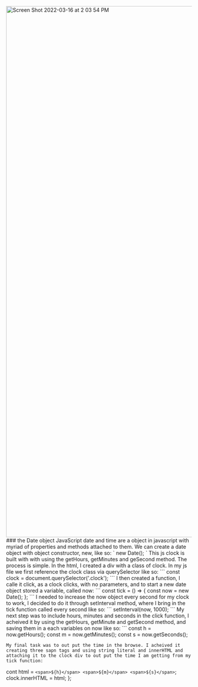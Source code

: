 
<img width="1440" alt="Screen Shot 2022-03-16 at 2 03 54 PM" src="https://user-images.githubusercontent.com/75461281/158668313-91b4e96d-ca8f-4786-90db-6369a6e84056.png">
### the Date object JavaScript
date and time are a object in javascript with myriad of properties and methods attached to them. We can create a date object with object constructor, new, like so:
`
new Date();
`
This js clock is built with with using the getHours, getMinutes and geSecond method. 
The process is simple. In the html, I created a div with a class of clock. In my js file we first reference the clock class via querySelector like so:
```
const clock = document.querySelector('.clock');
```
I then created a function, I calle it click, as a clock clicks, with no parameters, and to start a new date object stored a variable, called now:
```
const tick = () => {
  const now = new Date();
};
```
I needed to increase the now object every second for my clock to work, I decided to do it through setInterval method, where I bring in the tick function called every second like so:   
```
setInterval(now, 1000);
```
My next step was to include hours, minutes and seconds in the click function, I acheived it by using the getHours, getMinute and getSecond method, and saving them in a each variables on now like so:
```
const h = now.getHours();
const m = now.getMinutes();
const s = now.getSeconds();

```
My final task was to out put the time in the browse. I acheived it creating three sapn tags and using string literal and innerHTML and attaching it to the clock div to out put the time I am getting from my tick function:
```
cont html = `
<span>${h}</span>
<span>${m}</span>
<span>${s}</span>
`;
clock.innerHTML = html;
};
```